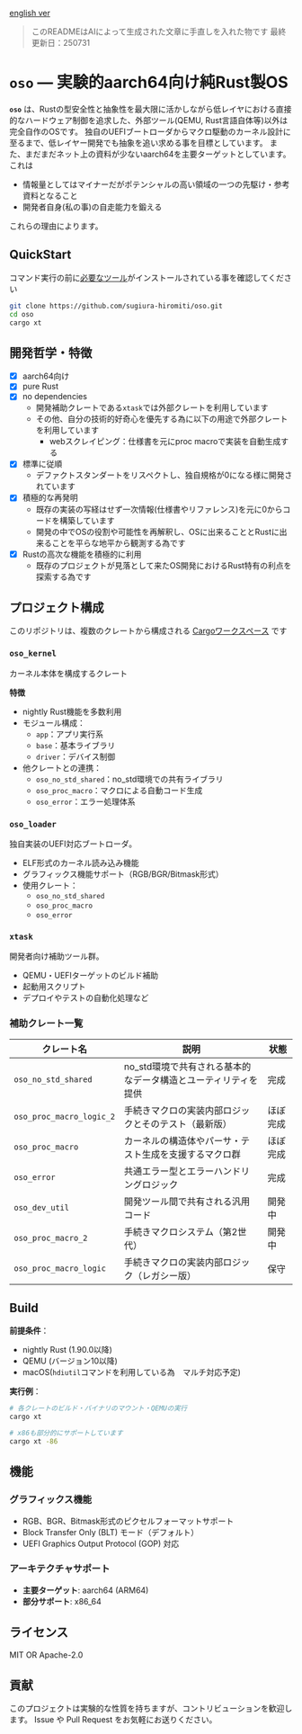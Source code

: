 [english ver](README-en.md)

> このREADMEはAIによって生成された文章に手直しを入れた物です
> 最終更新日：250731

# `oso` — 実験的aarch64向け純Rust製OS

**`oso`** は、Rustの型安全性と抽象性を最大限に活かしながら低レイヤにおける直接的なハードウェア制御を追求した、外部ツール(QEMU, Rust言語自体等)以外は完全自作のOSです。
独自のUEFIブートローダからマクロ駆動のカーネル設計に至るまで、低レイヤー開発でも抽象を追い求める事を目標としています。
また、まだまだネット上の資料が少ないaarch64を主要ターゲットとしています。
これは

- 情報量としてはマイナーだがポテンシャルの高い領域の一つの先駆け・参考資料となること
- 開発者自身(私の事)の自走能力を鍛える

これらの理由によります。

## QuickStart

コマンド実行の前に[必要なツール](#build)がインストールされている事を確認してください

```bash
git clone https://github.com/sugiura-hiromiti/oso.git
cd oso
cargo xt
```

## 開発哲学・特徴

- [x] aarch64向け
- [x] pure Rust
- [x] no dependencies
  - 開発補助クレートである`xtask`では外部クレートを利用しています
  - その他、自分の技術的好奇心を優先する為に以下の用途で外部クレートを利用しています
    - webスクレイピング：仕様書を元にproc macroで実装を自動生成する
- [x] 標準に従順
  - デファクトスタンダートをリスペクトし、独自規格が0になる様に開発されています
- [x] 積極的な再発明
  - 既存の実装の写経はせず一次情報(仕様書やリファレンス)を元に0からコードを構築しています
  - 開発の中でOSの役割や可能性を再解釈し、OSに出来ることとRustに出来ることを平らな地平から観測する為です
- [x] Rustの高次な機能を積極的に利用
  - 既存のプロジェクトが見落として来たOS開発におけるRust特有の利点を探索する為です

## プロジェクト構成

このリポジトリは、複数のクレートから構成される [Cargoワークスペース](https://doc.rust-lang.org/book/ch14-03-cargo-workspaces.html) です

### `oso_kernel`

カーネル本体を構成するクレート

**特徴**

- nightly Rust機能を多数利用
- モジュール構成：
  - `app`：アプリ実行系
  - `base`：基本ライブラリ
  - `driver`：デバイス制御
- 他クレートとの連携：
  - `oso_no_std_shared`：no_std環境での共有ライブラリ
  - `oso_proc_macro`：マクロによる自動コード生成
  - `oso_error`：エラー処理体系

### `oso_loader`

独自実装のUEFI対応ブートローダ。

- ELF形式のカーネル読み込み機能
- グラフィックス機能サポート（RGB/BGR/Bitmask形式）
- 使用クレート：
  - `oso_no_std_shared`
  - `oso_proc_macro`
  - `oso_error`

### `xtask`

開発者向け補助ツール群。

- QEMU・UEFIターゲットのビルド補助
- 起動用スクリプト
- デプロイやテストの自動化処理など

### 補助クレート一覧

| クレート名                  | 説明                                                              | 状態 |
| -------------------------- | ----------------------------------------------------------------- | ---- |
| `oso_no_std_shared`        | no_std環境で共有される基本的なデータ構造とユーティリティを提供    | 完成 |
| `oso_proc_macro_logic_2`   | 手続きマクロの実装内部ロジックとそのテスト（最新版）              | ほぼ完成 |
| `oso_proc_macro`           | カーネルの構造体やパーサ・テスト生成を支援するマクロ群            | ほぼ完成 |
| `oso_error`                | 共通エラー型とエラーハンドリングロジック                          | 完成 |
| `oso_dev_util`             | 開発ツール間で共有される汎用コード                                | 開発中 |
| `oso_proc_macro_2`         | 手続きマクロシステム（第2世代）                                   | 開発中 |
| `oso_proc_macro_logic`     | 手続きマクロの実装内部ロジック（レガシー版）                      | 保守 |

## Build

**前提条件**：

- nightly Rust (1.90.0以降)
- QEMU (バージョン10以降)
- macOS(`hdiutil`コマンドを利用している為　マルチ対応予定)

**実行例**：

```bash
# 各クレートのビルド・バイナリのマウント・QEMUの実行
cargo xt

# x86も部分的にサポートしています
cargo xt -86
```

## 機能

### グラフィックス機能

- RGB、BGR、Bitmask形式のピクセルフォーマットサポート
- Block Transfer Only (BLT) モード（デフォルト）
- UEFI Graphics Output Protocol (GOP) 対応

### アーキテクチャサポート

- **主要ターゲット**: aarch64 (ARM64)
- **部分サポート**: x86_64

## ライセンス

MIT OR Apache-2.0

## 貢献

このプロジェクトは実験的な性質を持ちますが、コントリビューションを歓迎します。
Issue や Pull Request をお気軽にお送りください。
